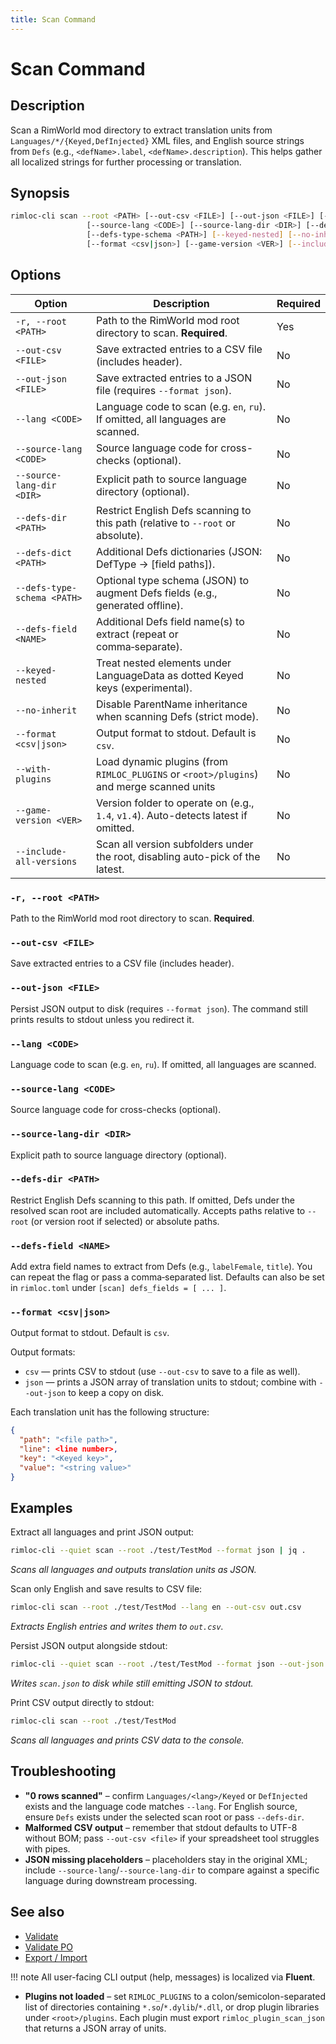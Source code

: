 ```yaml
---
title: Scan Command
---
```


# Scan Command

## Description

Scan a RimWorld mod directory to extract translation units from `Languages/*/{Keyed,DefInjected}` XML files, and English source strings from `Defs` (e.g., `<defName>.label`, `<defName>.description`). This helps gather all localized strings for further processing or translation.

## Synopsis

```bash
rimloc-cli scan --root <PATH> [--out-csv <FILE>] [--out-json <FILE>] [--lang <CODE>] \
                 [--source-lang <CODE>] [--source-lang-dir <DIR>] [--defs-dir <PATH>] [--defs-dict <PATH>] \
                 [--defs-type-schema <PATH>] [--keyed-nested] [--no-inherit] [--with-plugins] \
                 [--format <csv|json>] [--game-version <VER>] [--include-all-versions]
```

## Options

| Option               | Description                                         | Required |
|----------------------|-----------------------------------------------------|----------|
| `-r, --root <PATH>`  | Path to the RimWorld mod root directory to scan. **Required**. | Yes      |
| `--out-csv <FILE>`   | Save extracted entries to a CSV file (includes header). | No       |
| `--out-json <FILE>`  | Save extracted entries to a JSON file (requires `--format json`). | No       |
| `--lang <CODE>`      | Language code to scan (e.g. `en`, `ru`). If omitted, all languages are scanned. | No       |
| `--source-lang <CODE>` | Source language code for cross-checks (optional). | No       |
| `--source-lang-dir <DIR>` | Explicit path to source language directory (optional). | No       |
| `--defs-dir <PATH>`   | Restrict English Defs scanning to this path (relative to `--root` or absolute). | No |
| `--defs-dict <PATH>`  | Additional Defs dictionaries (JSON: DefType → [field paths]). | No |
| `--defs-type-schema <PATH>` | Optional type schema (JSON) to augment Defs fields (e.g., generated offline). | No |
| `--defs-field <NAME>` | Additional Defs field name(s) to extract (repeat or comma‑separate). | No |
| `--keyed-nested` | Treat nested elements under LanguageData as dotted Keyed keys (experimental). | No |
| `--no-inherit` | Disable ParentName inheritance when scanning Defs (strict mode). | No |
| `--format <csv\|json>` | Output format to stdout. Default is `csv`. | No       |
| `--with-plugins` | Load dynamic plugins (from `RIMLOC_PLUGINS` or `<root>/plugins`) and merge scanned units | No |
| `--game-version <VER>` | Version folder to operate on (e.g., `1.4`, `v1.4`). Auto-detects latest if omitted. | No |
| `--include-all-versions` | Scan all version subfolders under the root, disabling auto-pick of the latest. | No |

### `-r, --root <PATH>`
Path to the RimWorld mod root directory to scan. **Required**.

### `--out-csv <FILE>`
Save extracted entries to a CSV file (includes header).

### `--out-json <FILE>`
Persist JSON output to disk (requires `--format json`). The command still prints results to stdout unless you redirect it.

### `--lang <CODE>`
Language code to scan (e.g. `en`, `ru`). If omitted, all languages are scanned.

### `--source-lang <CODE>`
Source language code for cross-checks (optional).

### `--source-lang-dir <DIR>`
Explicit path to source language directory (optional).

### `--defs-dir <PATH>`
Restrict English Defs scanning to this path. If omitted, Defs under the resolved scan root are included automatically. Accepts paths relative to `--root` (or version root if selected) or absolute paths.

### `--defs-field <NAME>`
Add extra field names to extract from Defs (e.g., `labelFemale`, `title`). You can repeat the flag or pass a comma‑separated list. Defaults can also be set in `rimloc.toml` under `[scan] defs_fields = [ ... ]`.

### `--format <csv|json>`
Output format to stdout. Default is `csv`.

Output formats:

- `csv` — prints CSV to stdout (use `--out-csv` to save to a file as well).  
- `json` — prints a JSON array of translation units to stdout; combine with `--out-json` to keep a copy on disk.

Each translation unit has the following structure:
```json
{
  "path": "<file path>",
  "line": <line number>,
  "key": "<Keyed key>",
  "value": "<string value>"
}
```

## Examples

Extract all languages and print JSON output:
```bash
rimloc-cli --quiet scan --root ./test/TestMod --format json | jq .
```
*Scans all languages and outputs translation units as JSON.*

Scan only English and save results to CSV file:
```bash
rimloc-cli scan --root ./test/TestMod --lang en --out-csv out.csv
```
*Extracts English entries and writes them to `out.csv`.*

Persist JSON output alongside stdout:
```bash
rimloc-cli --quiet scan --root ./test/TestMod --format json --out-json ./logs/scan.json
```
*Writes `scan.json` to disk while still emitting JSON to stdout.*

Print CSV output directly to stdout:
```bash
rimloc-cli scan --root ./test/TestMod
```
*Scans all languages and prints CSV data to the console.*

## Troubleshooting

- **"0 rows scanned"** – confirm `Languages/<lang>/Keyed` or `DefInjected` exists and the language code matches `--lang`. For English source, ensure `Defs` exists under the selected scan root or pass `--defs-dir`.
- **Malformed CSV output** – remember that stdout defaults to UTF-8 without BOM; pass `--out-csv <file>` if your spreadsheet tool struggles with pipes.
- **JSON missing placeholders** – placeholders stay in the original XML; include `--source-lang`/`--source-lang-dir` to compare against a specific language during downstream processing.

## See also

- [Validate](validate.md)
- [Validate PO](validate_po.md)
- [Export / Import](export_import.md)

!!! note
    All user-facing CLI output (help, messages) is localized via **Fluent**.
- **Plugins not loaded** – set `RIMLOC_PLUGINS` to a colon/semicolon-separated list of directories containing `*.so`/`*.dylib`/`*.dll`, or drop plugin libraries under `<root>/plugins`. Each plugin must export `rimloc_plugin_scan_json` that returns a JSON array of units.
